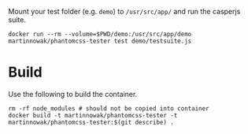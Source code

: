 Mount your test folder (e.g. `demo`) to `/usr/src/app/` and run the casperjs suite.
```
docker run --rm --volume=$PWD/demo:/usr/src/app/demo martinnowak/phantomcss-tester test demo/testsuite.js
```

# Build

Use the following to build the container.
```
rm -rf node_modules # should not be copied into container
docker build -t martinnowak/phantomcss-tester -t martinnowak/phantomcss-tester:$(git describe) .
```

